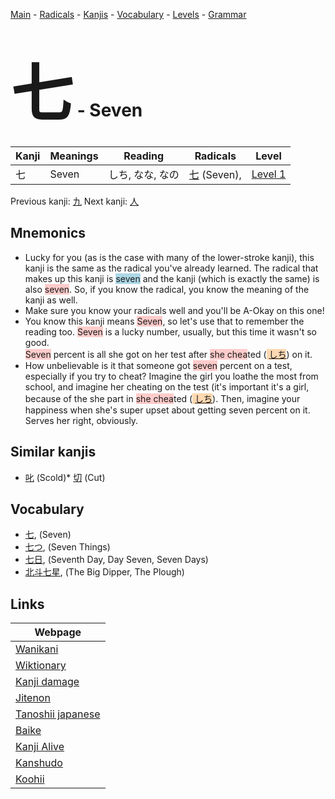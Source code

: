 <style> bigfont {font-size: 100px}</style>
[Main](../index.md) -
[Radicals](../radicals.md) -
[Kanjis](../kanjis.md) -
[Vocabulary](../vocabulary.md) -
[Levels](../levels.md) -
[Grammar](../grammar.md)
# <bigfont> 七</bigfont> - Seven 

| Kanji | Meanings | Reading | Radicals | Level |
| --- | --- | --- | --- | --- |
| 七 | Seven | しち, なな, なの | [七](../radicals/七.md) (Seven),  | [Level 1](../levels/wk_level1.md) |

Previous kanji: [九](九.md) Next kanji: [人](人.md) 

## Mnemonics
 * Lucky for you (as is the case with many of the lower-stroke kanji), this kanji is the same as the radical you've already learned. The radical that makes up this kanji is <span style="background-color:#ADD8E6"> seven</span> and the kanji (which is exactly the same) is also <span style="background-color:#ffcccb"> seven</span>. So, if you know the radical, you know the meaning of the kanji as well.
* Make sure you know your radicals well and you'll be A-Okay on this one!
* You know this kanji means <span style="background-color:#ffcccb"> Seven</span>, so let's use that to remember the reading too. <span style="background-color:#ffcccb"> Seven</span> is a lucky number, usually, but this time it wasn't so good. <br /><span style="background-color:#ffcccb"> Seven</span> percent is all she got on her test after <span style="background-color:#ffcccb"> she chea</span>ted (<span style="background-color:#fed8b1"> [しち](https://jisho.org/search/しち)</span>) on it.
* How unbelievable is it that someone got <span style="background-color:#ffcccb"> seven</span> percent on a test, especially if you try to cheat? Imagine the girl you loathe the most from school, and imagine her cheating on the test (it's important it's a girl, because of the she part in <span style="background-color:#ffcccb"> she chea</span>ted (<span style="background-color:#fed8b1"> [しち](https://jisho.org/search/しち)</span>). Then, imagine your happiness when she's super upset about getting seven percent on it. Serves her right, obviously.


## Similar kanjis
 * [叱](叱.md) (Scold)* [切](切.md) (Cut)


## Vocabulary
 * [七](../vocabulary/七.md), (Seven)
* [七つ](../vocabulary/七.md), (Seven Things)
* [七日](../vocabulary/七.md), (Seventh Day, Day Seven, Seven Days)
* [北斗七星](../vocabulary/七.md), (The Big Dipper, The Plough)



## Links 

| Webpage |
| --- |
| [Wanikani          ](https://www.wanikani.com/kanji/七) |
| [Wiktionary        ](https://en.wiktionary.org/wiki/七) |
| [Kanji damage      ](http://www.kanjidamage.com/kanji/search?utf8=✓&q=七) |
| [Jitenon           ](https://jitenon.com/kanji/七) |
| [Tanoshii japanese ](https://www.tanoshiijapanese.com/dictionary/kanji.cfm?k=七) |
| [Baike             ](https://baike.baidu.com/item/七) |
| [Kanji Alive       ](https://app.kanjialive.com/七) |
| [Kanshudo          ](https://www.kanshudo.com/searchmn?q=七) |
| [Koohii            ](https://kanji.koohii.com/study/kanji/七) |
